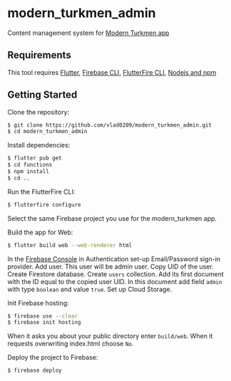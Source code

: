 # modern_turkmen_admin

Content management system for [Modern Turkmen app](https://github.com/vlad0209/modern_turkmen)

## Requirements

This tool requires [Flutter](https://docs.flutter.dev/get-started/install), [Firebase CLI](https://firebase.google.com/docs/cli?authuser=0&hl=en#install_the_firebase_cli), [FlutterFire CLI](https://firebase.google.com/docs/flutter/setup), [Nodejs and npm](https://nodejs.org/)

## Getting Started

Clone the repository:

```bash
$ git clone https://github.com/vlad0209/modern_turkmen_admin.git
$ cd modern_turkmen_admin
```

Install dependencies:

```bash
$ flutter pub get
$ cd functions
$ npm install
$ cd ..
```

Run the FlutterFire CLI:

```bash
$ flutterfire configure
```

Select the same Firebase project you use for the modern_turkmen app.

Build the app for Web:

```bash
$ flutter build web --web-renderer html
```

In the [Firebase Console](https://console.firebase.google.com/) in Authentication 
set-up Email/Password sign-in provider. Add user. This user will be admin user. Copy UID of the user. Create Firestore database.
Create `users` collection. Add its first document with the ID equal to the copied user UID.
In this document add field `admin` with type `boolean` and value `true`. Set up Cloud Storage.

Init Firebase hosting:

```bash
$ firebase use --clear
$ firebase init hosting
```

When it asks you about your public directory enter `build/web`. When it requests overwriting 
index.html choose `No`.

Deploy the project to Firebase:

```bash
$ firebase deploy
```



